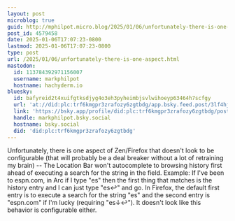 ```yaml
---
layout: post
microblog: true
guid: http://mphilpot.micro.blog/2025/01/06/unfortunately-there-is-one-aspect.html
post_id: 4579458
date: 2025-01-06T17:07:23-0800
lastmod: 2025-01-06T17:07:23-0800
type: post
url: /2025/01/06/unfortunately-there-is-one-aspect.html
mastodon:
  id: 113784392971156007
  username: markphilpot
  hostname: hachyderm.io
bluesky:
  id: bafyreid2t4xuifgtksdjyg4o3eh3pyheimbjsvlwihoeyp63464h7scfgy
  url: 'at://did:plc:trf6kmgpr3zrafozy6zgtbdg/app.bsky.feed.post/3lf4hjdefvz2t'
  link: 'https://bsky.app/profile/did:plc:trf6kmgpr3zrafozy6zgtbdg/post/3lf4hjdefvz2t'
  handle: markphilpot.bsky.social
  hostname: bsky.social
  did: 'did:plc:trf6kmgpr3zrafozy6zgtbdg'
---
```

Unfortunately, there is one aspect of Zen/Firefox that doesn't look to be configurable (that will probably be a deal breaker without a lot of retraining my brain) -- The Location Bar won't autocomplete to browsing history first ahead of executing a search for the string in the field. Example: If I've been to espn.com, in Arc if I type "es" then the first thing that matches is the history entry and I can just type "es↩" and go. In Firefox, the default first entry is to execute a search for the string "es" and the second entry is "espn.com" if I'm lucky (requiring "es↓↩"). It doesn't look like this behavior is configurable either.

